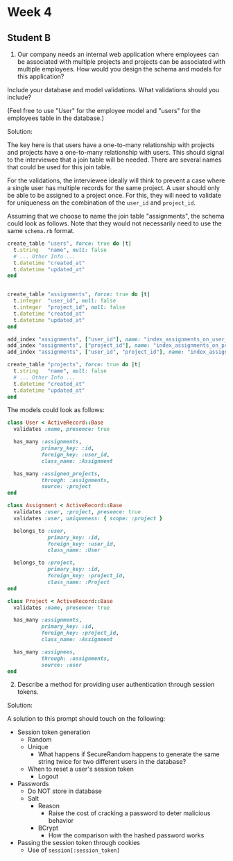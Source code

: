 # Week 4

## Student B

1. Our company needs an internal web application where employees can be
associated with multiple projects and projects can be associated with
multiple employees. How would you design the schema and models for this
application?

Include your database and model validations. What validations should you
include?

(Feel free to use "User" for the employee model and "users" for the
employees table in the database.)

Solution:

The key here is that users have a one-to-many relationship with projects
and projects have a one-to-many relationship with users. This should
signal to the interviewee that a join table will be needed. There are
several names that could be used for this join table.

For the validations, the interviewee ideally will think to prevent a
case where a single user has multiple records for the same project. A
user should only be able to be assigned to a project once. For this,
they will need to validate for uniqueness on the combination of the
`user_id` and `project_id`.

Assuming that we choose to name the join table "assignments", the schema
could look as follows. Note that they would not necessarily need to use
the same `schema.rb` format.

``` ruby
create_table "users", force: true do |t|
  t.string   "name", null: false
  # ... Other Info ...
  t.datetime "created_at"
  t.datetime "updated_at"
end


create_table "assignments", force: true do |t|
  t.integer  "user_id", null: false
  t.integer  "project_id", null: false
  t.datetime "created_at"
  t.datetime "updated_at"
end

add_index "assignments", ["user_id"], name: "index_assignments_on_user_id"
add_index "assignments", ["project_id"], name: "index_assignments_on_project_id"
add_index "assignments", ["user_id", "project_id"], name: "index_assignments_on_user_id_and_project_id", unique: true

create_table "projects", force: true do |t|
  t.string   "name", null: false
  # ... Other Info ...
  t.datetime "created_at"
  t.datetime "updated_at"
end
```

The models could look as follows:

``` ruby
class User < ActiveRecord::Base
  validates :name, presence: true

  has_many :assignments,
           primary_key: :id,
           foreign_key: :user_id,
           class_name: :Assignment

  has_many :assigned_projects,
           through: :assignments,
           source: :project
end

class Assignment < ActiveRecord::Base
  validates :user, :project, presence: true
  validates :user, uniqueness: { scope: :project }

  belongs_to :user,
             primary_key: :id,
             foreign_key: :user_id,
             class_name: :User

  belongs_to :project,
             primary_key: :id,
             foreign_key: :project_id,
             class_name: :Project
end

class Project < ActiveRecord::Base
  validates :name, presence: true

  has_many :assignments,
           primary_key: :id,
           foreign_key: :project_id,
           class_name: :Assignment

  has_many :assignees,
           through: :assignments,
           source: :user
end
```

2. Describe a method for providing user authentication through session
tokens.

Solution:

A solution to this prompt should touch on the following:

* Session token generation
  * Random
  * Unique
    * What happens if SecureRandom happens to generate the same string
      twice for two different users in the database?
  * When to reset a user's session token
    * Logout
* Passwords
  * Do NOT store in database
  * Salt
    * Reason
      * Raise the cost of cracking a password to deter malicious
        behavior
    * BCrypt
      * How the comparison with the hashed password works
* Passing the session token through cookies
  * Use of `session[:session_token]`
